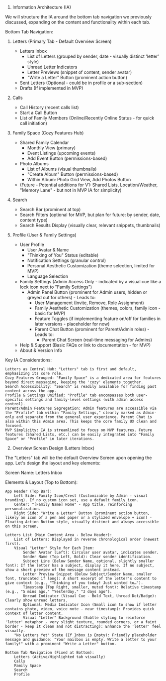1. Information Architecture (IA)

We will structure the IA around the bottom tab navigation we previously discussed, expanding on the content and functionality within each tab.

Bottom Tab Navigation:

1.  Letters (Primary Tab - Default Overview Screen)
    *   Letters Inbox
        *   List of Letters (grouped by sender, date - visually distinct 'letter' style)
        *   Unread Letter Indicators
        *   Letter Previews (snippet of content, sender avatar)
        *   "Write a Letter" Button (prominent action button)
    *   Sent Letters (Optional - could be in profile or a sub-section)
    *   Drafts (If implemented in MVP)

2.  Calls
    *   Call History (recent calls list)
    *   Start a Call Button
    *   List of Family Members (Online/Recently Online Status - for quick call initiation)

3.  Family Space (Cozy Features Hub)
    *   Shared Family Calendar
        *   Monthly View (primary)
        *   Event Listings (upcoming events)
        *   Add Event Button (permissions-based)
    *   Photo Albums
        *   List of Albums (visual thumbnails)
        *   "Create Album" Button (permissions-based)
        *   Within Album: Photo Grid View, Add Photos Button
    *   (Future - Potential additions for V1: Shared Lists, Location/Weather, "Memory Lane" - but not in MVP IA for simplicity)

4.  Search
    *   Search Bar (prominent at top)
    *   Search Filters (optional for MVP, but plan for future: by sender, date, content type)
    *   Search Results Display (visually clear, relevant snippets, thumbnails)

5.  Profile (User & Family Settings)
    *   User Profile
        *   User Avatar & Name
        *   "Thinking of You" Status (editable)
        *   Notification Settings (granular control)
        *   Personal Aesthetic Customization (theme selection, limited for MVP)
        *   Language Selection
    *   Family Settings (Admin Access Only - indicated by a visual cue like a lock icon next to "Family Settings")
        *   Admin Panel Button (prominent for Admin users, hidden or greyed out for others) - Leads to:
            *   User Management (Invite, Remove, Role Assignment)
            *   Family Aesthetic Customization (themes, colors, family icon - basic for MVP)
            *   Feature Toggles (if implementing feature on/off for families in later versions - placeholder for now)
            *   Parent Chat Button (prominent for Parent/Admin roles) - Leads to:
                *   Parent Chat Screen (real-time messaging for Admins)
    *   Help & Support (Basic FAQs or link to documentation - for MVP)
    *   About & Version Info

Key IA Considerations:

    Letters as Central Hub: "Letters" tab is first and default, emphasizing its core role.
    Cozy Features Grouped: "Family Space" is a dedicated area for features beyond direct messaging, keeping the 'cozy' elements together.
    Search Accessibility: "Search" is readily available for finding past content across the app.
    Profile & Settings Unified: "Profile" tab encompasses both user-specific settings and family-level settings (with admin access control).
    Parent/Admin Features Segregation: Admin features are accessible via the "Profile" tab within "Family Settings," clearly marked as Admin-only and separate from the general user experience. Parent Chat is also within this Admin area. This keeps the core family UX clean and focused.
    MVP Simplicity: IA is streamlined to focus on MVP features. Future features (Shared Lists, etc.) can be easily integrated into "Family Space" or "Profile" in later iterations.

2. Overview Screen Design (Letters Inbox)

The "Letters" tab will be the default Overview Screen upon opening the app.  Let's design the layout and key elements:

Screen Name: Letters Inbox

Elements & Layout (Top to Bottom):

    App Header (Top Bar):
        Left Side: Family Icon/Crest (Customizable by Admin - visual branding). If no custom icon set, use a default family icon.
        Center: "[Family Name] Home" - App title, reinforcing personalization.
        Right Side: "Write a Letter" Button (prominent action button, likely an icon of a pen and paper or a stylized envelope + icon) - Floating Action Button style, visually distinct and always accessible on this screen.

    Letters List (Main Content Area - Below Header):
        List of Letters: Displayed in reverse chronological order (newest first).
        Visual "Letter" Style for Each Item:
            Sender Avatar (Left): Circular user avatar, indicates sender.
            Sender Name (Top Left, Bold): Clear sender identification.
            Subject Line (Below Sender Name, optional, slightly smaller font): If the letter has a subject, display it here. If no subject, show a short preview of the message content instead.
            Letter Preview Snippet (Below Subject/Sender Name, smaller font, truncated if long): A short excerpt of the letter's content to give context (e.g., "Thinking of you today! Just wanted to…").
            Timestamp (Top Right, smaller, muted font): Relative timestamp (e.g., "5 mins ago," "Yesterday," "3 days ago").
            Unread Indicator (Visual Cue - Bold Text, Unread Dot/Badge): Clearly show unread letters.
            Optional: Media Indicator Icon (Small icon to show if letter contains photo, video, voice note - near timestamp): Provides quick context of letter content.
            Visual "Letter" Background (Subtle styling to reinforce 'letter' metaphor - very slight texture, rounded corners, or a faint border - keep it clean and not distracting): Enhance the 'letter' feel visually.
        "No Letters Yet" State (If Inbox is Empty): Friendly placeholder message and guidance: "Your mailbox is empty. Write a letter to your family!" with a prominent "Write a Letter" button.

    Bottom Tab Navigation (Fixed at Bottom):
        Letters (Active/Highlighted tab visually)
        Calls
        Family Space
        Search
        Profile
